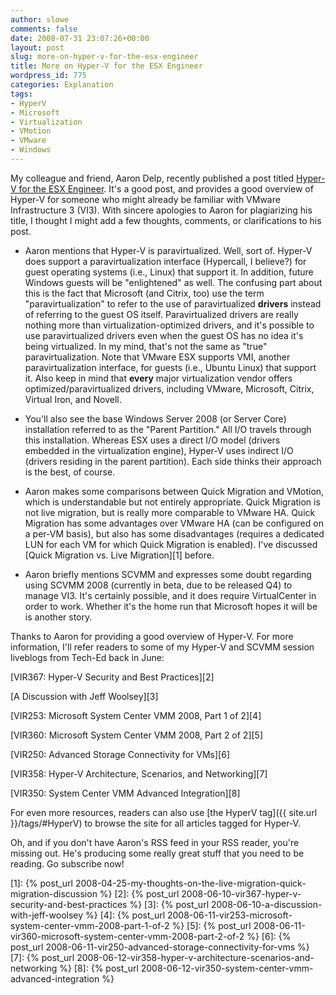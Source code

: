 ```yaml
---
author: slowe
comments: false
date: 2008-07-31 23:07:26+00:00
layout: post
slug: more-on-hyper-v-for-the-esx-engineer
title: More on Hyper-V for the ESX Engineer
wordpress_id: 775
categories: Explanation
tags:
- HyperV
- Microsoft
- Virtualization
- VMotion
- VMware
- Windows
---
```


My colleague and friend, Aaron Delp, recently published a post titled [Hyper-V for the ESX Engineer](http://www.bladevault.info/2008/07/30/hyper-v-for-the-esx-engineer/). It's a good post, and provides a good overview of Hyper-V for someone who might already be familiar with VMware Infrastructure 3 (VI3). With sincere apologies to Aaron for plagiarizing his title, I thought I might add a few thoughts, comments, or clarifications to his post.

* Aaron mentions that Hyper-V is paravirtualized. Well, sort of. Hyper-V does support a paravirtualization interface (Hypercall, I believe?) for guest operating systems (i.e., Linux) that support it. In addition, future Windows guests will be "enlightened" as well. The confusing part about this is the fact that Microsoft (and Citrix, too) use the term "paravirtualization" to refer to the use of paravirtualized **drivers** instead of referring to the guest OS itself. Paravirtualized drivers are really nothing more than virtualization-optimized drivers, and it's possible to use paravirtualized drivers even when the guest OS has no idea it's being virtualized. In my mind, that's not the same as "true" paravirtualization. Note that VMware ESX supports VMI, another paravirtualization interface, for guests (i.e., Ubuntu Linux) that support it. Also keep in mind that **every** major virtualization vendor offers optimized/paravirtualized drivers, including VMware, Microsoft, Citrix, Virtual Iron, and Novell.

* You'll also see the base Windows Server 2008 (or Server Core) installation referred to as the "Parent Partition." All I/O travels through this installation. Whereas ESX uses a direct I/O model (drivers embedded in the virtualization engine), Hyper-V uses indirect I/O (drivers residing in the parent partition). Each side thinks their approach is the best, of course.

* Aaron makes some comparisons between Quick Migration and VMotion, which is understandable but not entirely appropriate. Quick Migration is not live migration, but is really more comparable to VMware HA. Quick Migration has some advantages over VMware HA (can be configured on a per-VM basis), but also has some disadvantages (requires a dedicated LUN for each VM for which Quick Migration is enabled). I've discussed [Quick Migration vs. Live Migration][1] before.

* Aaron briefly mentions SCVMM and expresses some doubt regarding using SCVMM 2008 (currently in beta, due to be released Q4) to manage VI3. It's certainly possible, and it does require VirtualCenter in order to work. Whether it's the home run that Microsoft hopes it will be is another story.

Thanks to Aaron for providing a good overview of Hyper-V. For more information, I'll refer readers to some of my Hyper-V and SCVMM session liveblogs from Tech-Ed back in June:

[VIR367: Hyper-V Security and Best Practices][2]  

[A Discussion with Jeff Woolsey][3]  

[VIR253: Microsoft System Center VMM 2008, Part 1 of 2][4]  

[VIR360: Microsoft System Center VMM 2008, Part 2 of 2][5]  

[VIR250: Advanced Storage Connectivity for VMs][6]  

[VIR358: Hyper-V Architecture, Scenarios, and Networking][7]  

[VIR350: System Center VMM Advanced Integration][8]

For even more resources, readers can also use [the HyperV tag]({{ site.url }}/tags/#HyperV) to browse the site for all articles tagged for Hyper-V.

Oh, and if you don't have Aaron's RSS feed in your RSS reader, you're missing out. He's producing some really great stuff that you need to be reading. Go subscribe now!

[1]: {% post_url 2008-04-25-my-thoughts-on-the-live-migration-quick-migration-discussion %}
[2]: {% post_url 2008-06-10-vir367-hyper-v-security-and-best-practices %}
[3]: {% post_url 2008-06-10-a-discussion-with-jeff-woolsey %}
[4]: {% post_url 2008-06-11-vir253-microsoft-system-center-vmm-2008-part-1-of-2 %}
[5]: {% post_url 2008-06-11-vir360-microsoft-system-center-vmm-2008-part-2-of-2 %}
[6]: {% post_url 2008-06-11-vir250-advanced-storage-connectivity-for-vms %}
[7]: {% post_url 2008-06-12-vir358-hyper-v-architecture-scenarios-and-networking %}
[8]: {% post_url 2008-06-12-vir350-system-center-vmm-advanced-integration %}
